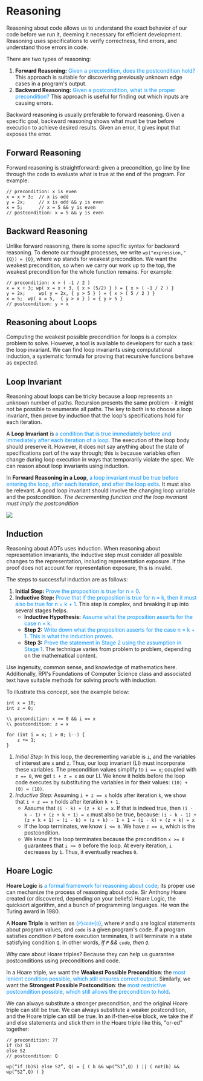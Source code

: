 # Reasoning
Reasoning about code allows us to understand the exact behavior of our code before we run it, deeming it necessary for efficient development.  Reasoning uses specifications to verify correctness, find errors, and understand those errors in code.

There are two types of reasoning:

1. **Forward Reasoning:** <span style="color:#0091ff;">Given a precondition, does the postcondition hold?</span>  This approach is suitable for discovering previously unknown edge cases in a program's output.
2. **Backward Reasoning:** <span style="color:#0091ff;">Given a postcondition, what is the proper precondition?</span>  This approach is useful for finding out which inputs are causing errors.

Backward reasoning is usually preferable to forward reasoning.  Given a specific goal, backward reasoning shows what must be true before execution to achieve desired results.  Given an error, it gives input that exposes the error.

## Forward Reasoning

Forward reasoning is straightforward: given a precondition, go line by line through the code to evaluate what is true at the end of the program.  For example:

    // precondition: x is even
    x = x + 3;  // x is odd
    y = 2x;     // x is odd && y is even
    x = 5;      // x = 5 && y is even
    // postcondition: x = 5 && y is even


## Backward Reasoning

Unlike forward reasoning, there is some specific syntax for backward reasoning.  To denote our thought processes, we write `wp("expression," {Q}) = {Q}`, where wp stands for weakest precondition.  We want the weakest precondition, so when we carry our work up to the top, the weakest precondition for the whole function remains.  For example:

    // precondition: x > ( -1 / 2 )
    x = x + 3; wp( x = x + 3, { x > (5/2) } ) = { x > ( -1 / 2 ) }
    y = 2x;     wp( y = 2x, { y > 5 } ) = { x > ( 5 / 2 ) }
    x = 5;  wp( x = 5,  { y > x } ) = { y > 5 }
    // postcondition: y > x


## Reasoning about Loops

Computing the weakest possible precondition for loops is a complex problem to solve.  However, a tool is available to developers for such a task: the loop invariant.  We can find loop invariants using computational induction, a systematic formula for proving that recursive functions behave as expected.

## Loop Invariant

Reasoning about loops can be tricky because a loop represents an unknown number of paths.  Recursion presents the same problem - it might not be possible to enumerate all paths.  The key to both is to choose a loop invariant, then prove by induction that the loop's specifications hold for each iteration.

A **Loop Invariant** is <span style="color:#0091ff;">a condition that is true immediately before and immediately after each iteration of a loop</span>.  The execution of the loop body should preserve it.  However, it does not say anything about the state of specifications part of the way through; this is because variables often change during loop execution in ways that temporarily violate the spec.  We can reason about loop invariants using induction.

In **Forward Reasoning in a Loop**, <span style="color:#0091ff;">a loop invariant must be true before entering the loop, after each iteration, and after the loop exits</span>.  It must also be relevant.  A good loop invariant should involve the changing loop variable and the postcondition.  *The decrementing function and the loop invariant must imply the postcondition*

![](https://principles-of-software.github.io/Principles-of-Software/images/freasoning_loop.pngimages\freasoning_loop.png)

## Induction

Reasoning about ADTs uses induction.  When reasoning about representation invariants, the inductive step must consider all possible changes to the representation, including representation exposure.  If the proof does not account for representation exposure, this is invalid.

The steps to successful induction are as follows:

1. **Initial Step:** <span style="color:#0091ff;">Prove the proposition is true for n = 0</span>.
2. **Inductive Step:** <span style="color:#0091ff;">Prove that if the proposition is true for n = k, then it must also be true for n = k + 1</span>.  This step is complex, and breaking it up into several stages helps.
    - **Inductive Hypothesis:** <span style="color:#0091ff;">Assume what the proposition asserts for the case n = k</span>.
    - **Step 2:** <span style="color:#0091ff;">Write down what the proposition asserts for the case n = k + 1.  This is what the induction proves</span>.
    - **Step 3:** <span style="color:#0091ff;">Prove the statement in Stage 2 using the assumption in Stage 1</span>.  The technique varies from problem to problem, depending on the mathematical content.

Use ingenuity, common sense, and knowledge of mathematics here.  Additionally, RPI's Foundations of Computer Science class and associated text have suitable methods for solving proofs with induction.

To illustrate this concept, see the example below:

    int x = 10;
    int z = 0;

    \\ precondition: x >= 0 && i == x
    \\ postcondition: z = x
    
    for (int i = x; i > 0; i--) {
        z += 1;
    }

1. *Initial Step:* In this loop, the decrementing variable is `i`, and the variables of interest are `x` and `z`.  Thus, our loop invariant (LI) must incorporate these variables.  The precondition values simplify to `i == x`; coupled with `z == 0`, we get `i + z = x` as our LI.  We know it holds before the loop code executes by substituting the variables in for their values: `(10) + (0) = (10)`.
2. *Inductive Step:* Assuming `i + z == x` holds after iteration `k`, we show that `i + z == x` holds after iteration `k + 1`.  
    - Assume that `(i - k) + (z + k) = x`.  If that is indeed true, then `(i - k - 1) + (z + k + 1) = x` must also be true, because: ``(i - k - 1) + (z + k + 1) = (i - k) + (z + k) - 1 + 1 = (i - k) + (z + k) = x``
    - If the loop terminates, we know `i <= 0`.  We have `z == x`, which is the postcondition.
    - We know if the loop terminates because the precondition `x >= 0` guarantees that `i >= 0` before the loop.  At every iteration, `i` decreases by `1`.  Thus, it eventually reaches `0`.

## Hoare Logic

**Hoare Logic** is <span style="color:#0091ff;">a formal framework for reasoning about code</span>; its proper use can mechanize the process of reasoning about code.  Sir Anthony Hoare created (or discovered, depending on your beliefs) Hoare Logic, the quicksort algorithm, and a bunch of programming languages.  He won the Turing award in 1980.

A **Hoare Triple** is written as <span style="color:#0091ff;">{`P`}`code`{`Q`}</span>, where `P` and `Q` are logical statements about program values, and `code` is a given program's code.  If a program satisfies condition `P` before execution terminates, it will terminate in a state satisfying condition `Q`.  In other words, *If `P` && `code`, then `Q`*.

Why care about Hoare triples?  Because they can help us guarantee postconditions using preconditions and code.

In a Hoare triple, we want the **Weakest Possible Precondition**: the <span style="color:#0091ff;">most lenient condition possible, which still ensures correct output</span>.  Similarly, we want the **Strongest Possible Postcondition**: the <span style="color:#0091ff;">most restrictive postcondition possible, which still allows the precondition to hold</span>.

We can always substitute a stronger precondition, and the original Hoare triple can still be true.  We can always substitute a weaker postcondition, and the Hoare triple can still be true.  In an if-then-else block, we take the if and else statements and stick them in the Hoare triple like this, "or-ed" together:

    // precondition: ??
    if (b) S1
    else S2
    // postcondition: Q
    
    wp(“if (b)S1 else S2”, Q) = { ( b && wp(“S1”,Q) ) || ( not(b) && wp(“S2”,Q) ) }
